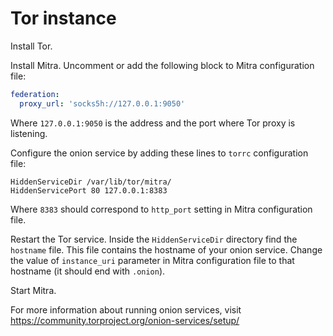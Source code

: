 # Tor instance

Install Tor.

Install Mitra. Uncomment or add the following block to Mitra configuration file:

```yaml
federation:
  proxy_url: 'socks5h://127.0.0.1:9050'
```

Where `127.0.0.1:9050` is the address and the port where Tor proxy is listening.

Configure the onion service by adding these lines to `torrc` configuration file:

```
HiddenServiceDir /var/lib/tor/mitra/
HiddenServicePort 80 127.0.0.1:8383
```

Where `8383` should correspond to `http_port` setting in Mitra configuration file.

Restart the Tor service. Inside the `HiddenServiceDir` directory find the `hostname` file. This file contains the hostname of your onion service. Change the value of `instance_uri` parameter in Mitra configuration file to that hostname (it should end with `.onion`).

Start Mitra.

For more information about running onion services, visit https://community.torproject.org/onion-services/setup/
